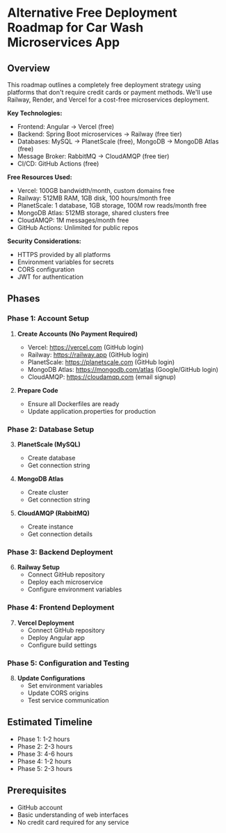 # Alternative Free Deployment Roadmap for Car Wash Microservices App

## Overview
This roadmap outlines a completely free deployment strategy using platforms that don't require credit cards or payment methods. We'll use Railway, Render, and Vercel for a cost-free microservices deployment.

**Key Technologies:**
- Frontend: Angular → Vercel (free)
- Backend: Spring Boot microservices → Railway (free tier)
- Databases: MySQL → PlanetScale (free), MongoDB → MongoDB Atlas (free)
- Message Broker: RabbitMQ → CloudAMQP (free tier)
- CI/CD: GitHub Actions (free)

**Free Resources Used:**
- Vercel: 100GB bandwidth/month, custom domains free
- Railway: 512MB RAM, 1GB disk, 100 hours/month free
- PlanetScale: 1 database, 1GB storage, 100M row reads/month free
- MongoDB Atlas: 512MB storage, shared clusters free
- CloudAMQP: 1M messages/month free
- GitHub Actions: Unlimited for public repos

**Security Considerations:**
- HTTPS provided by all platforms
- Environment variables for secrets
- CORS configuration
- JWT for authentication

## Phases

### Phase 1: Account Setup
1. **Create Accounts (No Payment Required)**
   - Vercel: https://vercel.com (GitHub login)
   - Railway: https://railway.app (GitHub login)
   - PlanetScale: https://planetscale.com (GitHub login)
   - MongoDB Atlas: https://mongodb.com/atlas (Google/GitHub login)
   - CloudAMQP: https://cloudamqp.com (email signup)

2. **Prepare Code**
   - Ensure all Dockerfiles are ready
   - Update application.properties for production

### Phase 2: Database Setup
3. **PlanetScale (MySQL)**
   - Create database
   - Get connection string

4. **MongoDB Atlas**
   - Create cluster
   - Get connection string

5. **CloudAMQP (RabbitMQ)**
   - Create instance
   - Get connection details

### Phase 3: Backend Deployment
6. **Railway Setup**
   - Connect GitHub repository
   - Deploy each microservice
   - Configure environment variables

### Phase 4: Frontend Deployment
7. **Vercel Deployment**
   - Connect GitHub repository
   - Deploy Angular app
   - Configure build settings

### Phase 5: Configuration and Testing
8. **Update Configurations**
   - Set environment variables
   - Update CORS origins
   - Test service communication

## Estimated Timeline
- Phase 1: 1-2 hours
- Phase 2: 2-3 hours
- Phase 3: 4-6 hours
- Phase 4: 1-2 hours
- Phase 5: 2-3 hours

## Prerequisites
- GitHub account
- Basic understanding of web interfaces
- No credit card required for any service
